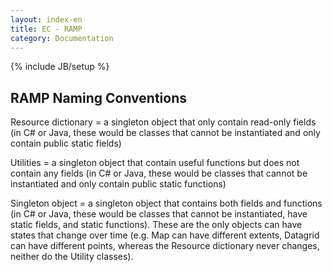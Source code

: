 ```yaml
---
layout: index-en
title: EC - RAMP
category: Documentation 
---
```

{% include JB/setup %}

## RAMP Naming Conventions

Resource dictionary = a singleton object that only contain read-only fields (in C# or Java, these would be classes that cannot be instantiated and only contain public static fields)

Utilities = a singleton object that contain useful functions but does not contain any fields (in C# or Java, these would be classes that cannot be instantiated and only contain public static functions) 

Singleton object = a singleton object that contains both fields and functions (in C# or Java, these would be classes that cannot be instantiated, have static fields, and static functions). These are the only objects can have states that change over time (e.g. Map can have different extents, Datagrid can have different points, whereas the Resource dictionary never changes, neither do the Utility classes).

